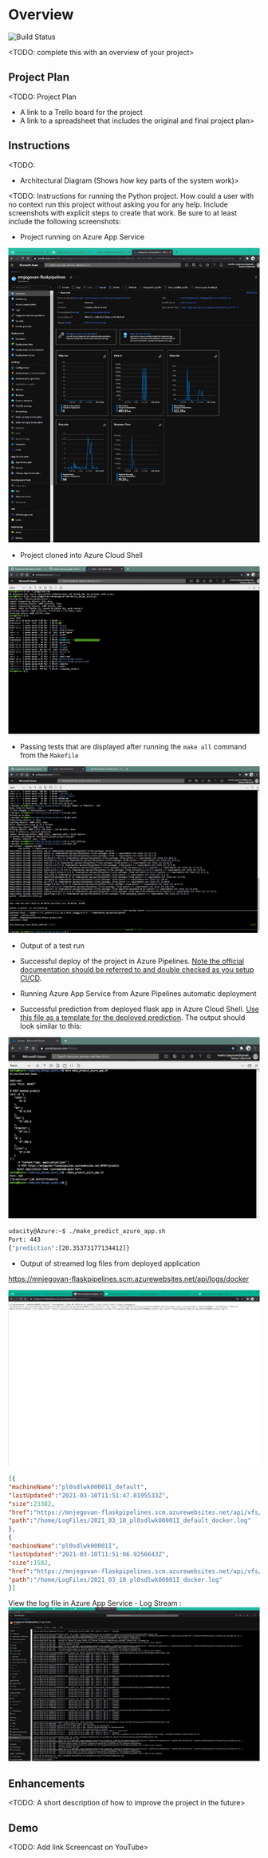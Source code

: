# Overview

![Build Status](https://dev.azure.com/njegovan/Flask%20Pipelines/_apis/build/status/mnjegovan-lab.udacity_devops_azure_cd?branchName=master&stageName=Deploy%20Web%20App)


<TODO: complete this with an overview of your project>

## Project Plan
<TODO: Project Plan

* A link to a Trello board for the project
* A link to a spreadsheet that includes the original and final project plan>

## Instructions

<TODO:  
* Architectural Diagram (Shows how key parts of the system work)>

<TODO:  Instructions for running the Python project.  How could a user with no context run this project without asking you for any help.  Include screenshots with explicit steps to create that work. Be sure to at least include the following screenshots:

* Project running on Azure App Service

![Azure App Service](./screenshot/azure_app_service.jpg)

* Project cloned into Azure Cloud Shell

![Azure Cloud Shell](./screenshot/cd_git_clone.jpg)

* Passing tests that are displayed after running the `make all` command from the `Makefile`

![MakeFile test](./screenshot/make_all_succesfull.jpg)

* Output of a test run



* Successful deploy of the project in Azure Pipelines.  [Note the official documentation should be referred to and double checked as you setup CI/CD](https://docs.microsoft.com/en-us/azure/devops/pipelines/ecosystems/python-webapp?view=azure-devops).

* Running Azure App Service from Azure Pipelines automatic deployment



* Successful prediction from deployed flask app in Azure Cloud Shell.  [Use this file as a template for the deployed prediction](https://github.com/udacity/nd082-Azure-Cloud-DevOps-Starter-Code/blob/master/C2-AgileDevelopmentwithAzure/project/starter_files/flask-sklearn/make_predict_azure_app.sh).
The output should look similar to this:


![App prediction](./screenshot/make_prediction_azure_app.jpg)

```bash
udacity@Azure:~$ ./make_predict_azure_app.sh
Port: 443
{"prediction":[20.35373177134412]}
```

* Output of streamed log files from deployed application

> 

https://mnjegovan-flaskpipelines.scm.azurewebsites.net/api/logs/docker

![streamed_log](./screenshot/streamed_log.jpg)

```json
[{
"machineName":"pl0sdlwk00001I_default",
"lastUpdated":"2021-03-10T11:51:47.8195533Z",
"size":23382,
"href":"https://mnjegovan-flaskpipelines.scm.azurewebsites.net/api/vfs/LogFiles/2021_03_10_pl0sdlwk00001I_default_docker.log",
"path":"/home/LogFiles/2021_03_10_pl0sdlwk00001I_default_docker.log"
},
{
"machineName":"pl0sdlwk00001I",
"lastUpdated":"2021-03-10T11:51:06.9256643Z",
"size":1582,
"href":"https://mnjegovan-flaskpipelines.scm.azurewebsites.net/api/vfs/LogFiles/2021_03_10_pl0sdlwk00001I_docker.log",
"path":"/home/LogFiles/2021_03_10_pl0sdlwk00001I_docker.log"
}]
```

View the log file in Azure App Service - Log Stream :
![azure_log_stream](./screenshot/azure_log_stream.jpg)



## Enhancements

<TODO: A short description of how to improve the project in the future>

## Demo 

<TODO: Add link Screencast on YouTube>


